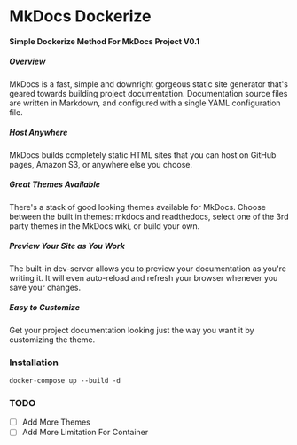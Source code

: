 # MkDocs Dockerize
#### Simple Dockerize Method For MkDocs Project V0.1

##### Overview
MkDocs is a fast, simple and downright gorgeous static site generator that's geared towards building project documentation. Documentation source files are written in Markdown, and configured with a single YAML configuration file.

##### Host Anywhere
MkDocs builds completely static HTML sites that you can host on GitHub pages, Amazon S3, or anywhere else you choose.

##### Great Themes Available
There's a stack of good looking themes available for MkDocs. Choose between the built in themes: mkdocs and readthedocs, select one of the 3rd party themes in the MkDocs wiki, or build your own.

##### Preview Your Site as You Work
The built-in dev-server allows you to preview your documentation as you're writing it. It will even auto-reload and refresh your browser whenever you save your changes.

##### Easy to Customize
Get your project documentation looking just the way you want it by customizing the theme.


### Installation
```
docker-compose up --build -d 
```

### TODO 

- [ ] Add More Themes 
- [ ] Add More Limitation For Container
